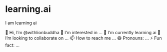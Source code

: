 # learning.ai

I am learning ai

👋 Hi, I’m @withlionbuddha
👀 I’m interested in ...
🔅 I’m currently learning ai
💞️ I’m looking to collaborate on ...
📫 How to reach me ...
😄 Pronouns: ...
⚡ Fun fact: ...

